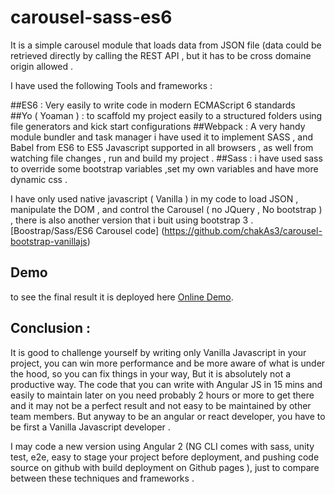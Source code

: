 # carousel-sass-es6


It is a simple carousel module that loads data from JSON file (data could be retrieved directly by calling the REST API , but it has to be cross domaine origin allowed .

I have used the following Tools and frameworks :

##ES6 :
 Very easily to write code in modern ECMAScript 6 standards  
##Yo ( Yoaman ) :
 to scaffold my project easily to a structured folders using file generators and kick start configurations
##Webpack :
 A very handy module bundler  and  task manager i have used it to implement SASS , and Babel from ES6 to ES5  Javascript supported in all browsers , as well from watching file changes , run and build my project .
##Sass :
i have used sass to override some bootstrap variables ,set my own variables and have more dynamic css .



I have only used native javascript ( Vanilla ) in my code to  load JSON , manipulate the DOM , and control the Carousel ( no JQuery , No bootstrap ) , there is also another version that i buit using bootstrap 3  .[Boostrap/Sass/ES6 Carousel code]  (https://github.com/chakAs3/carousel-bootstrap-vanillajs)



## Demo
to see the final result it is deployed here [Online Demo](http://trixlabs.com/ww/carousel-no-bootstrap/).


## Conclusion :

It is good to challenge yourself by writing only Vanilla Javascript in your project, you can win more performance and be more aware of what is under the hood, so you can fix things in your way, But it is absolutely not a productive way. The code that you can write with Angular JS in 15 mins and easily to maintain later on you need probably 2 hours or more to get there and it may not be a perfect result and not easy to be maintained by other team members. But anyway to be an angular or react developer, you have to be first a Vanilla Javascript developer .

I may code a new version using Angular 2 (NG CLI comes with sass, unity test, e2e, easy to stage your project before deployment, and pushing code source on github with build deployment on Github pages  ), just to compare between these techniques and frameworks .
